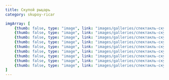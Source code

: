 ```yaml
---
title: Скупой рыцарь
category: skupoy-ricar

imgArray: [
	{thumb: false, type: "image", link: "images/galleries/спектакль-скупой-рыцарь/article-header-image.jpg",  text: "Спектакль скупой рыцарь - 1",  category: "skupoy-ricar"},
	{thumb: false, type: "image", link: "images/galleries/спектакль-скупой-рыцарь/2.jpg",  text: "Спектакль скупой рыцарь - 2",  category: "skupoy-ricar"},
	{thumb: false, type: "image", link: "images/galleries/спектакль-скупой-рыцарь/3.jpg",  text: "Спектакль скупой рыцарь - 3",  category: "skupoy-ricar"},
	{thumb: false, type: "image", link: "images/galleries/спектакль-скупой-рыцарь/4.jpg",  text: "Спектакль скупой рыцарь - 4",  category: "skupoy-ricar"},
	{thumb: false, type: "image", link: "images/galleries/спектакль-скупой-рыцарь/5.jpg", text: "Спектакль скупой рыцарь - 5", category: "skupoy-ricar"},
	{thumb: false, type: "image", link: "images/galleries/спектакль-скупой-рыцарь/6.jpg", text: "Спектакль скупой рыцарь - 6", category: "skupoy-ricar"},
	{thumb: false, type: "image", link: "images/galleries/спектакль-скупой-рыцарь/7.jpg", text: "Спектакль скупой рыцарь - 7", category: "skupoy-ricar"},
	{thumb: false, type: "image", link: "images/galleries/спектакль-скупой-рыцарь/8.jpg", text: "Спектакль скупой рыцарь - 8", category: "skupoy-ricar"},
	{thumb: false, type: "image", link: "images/galleries/спектакль-скупой-рыцарь/9.jpg", text: "Спектакль скупой рыцарь - 9", category: "skupoy-ricar"},
]
---
```

